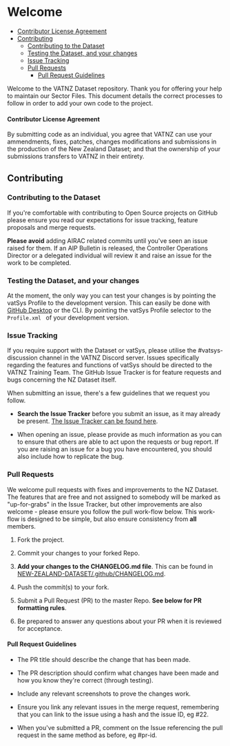 # Welcome


- [Contributor License Agreement](#contributor-license-agreement)    
- [Contributing](#contributing)        
    - [Contributing to the Dataset](#contributing-to-the-dataset)        
    - [Testing the Dataset, and your changes](#testing-the-dataset-and-your-changes)        
    - [Issue Tracking](#issue-tracking)        
    - [Pull Requests](#pull-requests)            
        - [Pull Request Guidelines](#pull-request-guidelines)


Welcome to the VATNZ Dataset repository. Thank you for offering your help to maintain our Sector Files. This document details the correct processes to follow in order to add your own code to the project.

#### Contributor License Agreement

By submitting code as an individual, you agree that VATNZ can use your ammendments, fixes, patches, changes modifications and submissions in the production of the New Zealand Dataset; and that the ownership of your submissions transfers to VATNZ in their entirety.

## Contributing

### Contributing to the Dataset

If you're comfortable with contributing to Open Source projects on GitHub please ensure you read our expectations for issue tracking, feature proposals and merge requests.

**Please avoid** adding AIRAC related commits until you've seen an issue raised for them. If an AIP Bulletin is released, the Controller Operations Director or a delegated individual will review it and raise an issue for the work to be completed.

### Testing the Dataset, and your changes

At the moment, the only way you can test your changes is by pointing the vatSys Profile to the development version. This can easily be done with [GitHub Desktop](https://desktop.github.com/) or the CLI. By pointing the vatSys Profile selector to the `Profile.xml ` of your development version.

### Issue Tracking

If you require support with the Dataset or vatSys, please utilise the #vatsys-discussion channel in the VATNZ Discord server. Issues specifically regarding the features and functions of vatSys should be directed to the VATNZ Training Team. The GitHub Issue Tracker is for feature requests and bugs concerning the NZ Dataset itself.

When submitting an issue, there's a few guidelines that we request you follow.

* **Search the Issue Tracker** before you submit an issue, as it may already be present. [The Issue Tracker can be found here](https://github.com/vatSys/new-zealand-dataset/issues).

* When opening an issue, please provide as much information as you can to ensure that others are able to act upon the requests or bug report. If you are raising an issue for a bug you have encountered, you should also include how to replicate the bug.

### Pull Requests

We welcome pull requests with fixes and improvements to the NZ Dataset. The features that are free and not assigned to somebody will be marked as "up-for-grabs" in the Issue Tracker, but other improvements are also welcome - please ensure you follow the pull work-flow below. This work-flow is designed to be simple, but also ensure consistency from **all** members.

1. Fork the project.

2. Commit your changes to your forked Repo.

3. **Add your changes to the CHANGELOG.md file**. This can be found in [NEW-ZEALAND-DATASET/.github/CHANGELOG.md](CHANGELOG.md).

4. Push the commit(s) to your fork.

5. Submit a Pull Request (PR) to the master Repo. **See below for PR formatting rules**.

6. Be prepared to answer any questions about your PR when it is reviewed for acceptance.

#### Pull Request Guidelines

* The PR title should describe the change that has been made. 

* The PR description should confirm what changes have been made and how you know they're correct (through testing).

* Include any relevant screenshots to prove the changes work.

* Ensure you link any relevant issues in the merge request, remembering that you can link to the issue using a hash and the issue ID, eg #22.

* When you've submitted a PR, comment on the Issue referencing the pull request in the same method as before, eg #pr-id.


